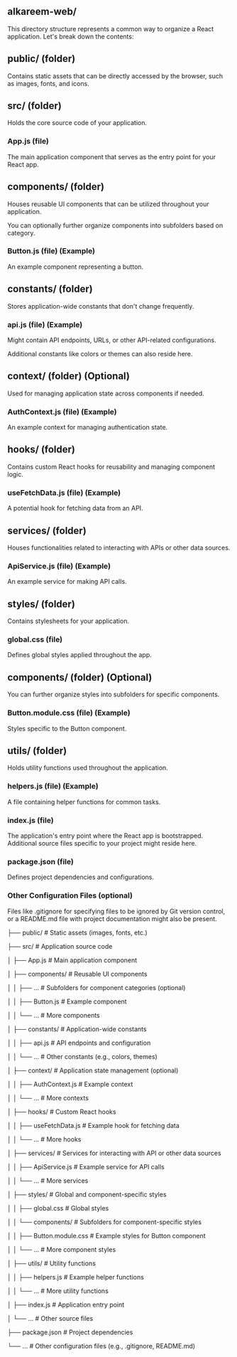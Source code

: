 ## alkareem-web/

This directory structure represents a common way to organize a React application. Let's break down the contents:

## public/ (folder)

Contains static assets that can be directly accessed by the browser, such as images, fonts, and icons.

## src/ (folder)

Holds the core source code of your application.

### App.js (file)

The main application component that serves as the entry point for your React app.

## components/ (folder)

Houses reusable UI components that can be utilized throughout your application.

You can optionally further organize components into subfolders based on category.

### Button.js (file) (Example)

An example component representing a button.

## constants/ (folder)

Stores application-wide constants that don't change frequently.

### api.js (file) (Example)

Might contain API endpoints, URLs, or other API-related configurations.

Additional constants like colors or themes can also reside here.

## context/ (folder) (Optional)

Used for managing application state across components if needed.

### AuthContext.js (file) (Example)

An example context for managing authentication state.

## hooks/ (folder)

Contains custom React hooks for reusability and managing component logic.

### useFetchData.js (file) (Example)

A potential hook for fetching data from an API.

## services/ (folder)

Houses functionalities related to interacting with APIs or other data sources.

### ApiService.js (file) (Example)

An example service for making API calls.

## styles/ (folder)

Contains stylesheets for your application.

### global.css (file)

Defines global styles applied throughout the app.

## components/ (folder) (Optional)

You can further organize styles into subfolders for specific components.

### Button.module.css (file) (Example)

Styles specific to the Button component.

## utils/ (folder)

Holds utility functions used throughout the application.

### helpers.js (file) (Example)

A file containing helper functions for common tasks.

### index.js (file)

The application's entry point where the React app is bootstrapped.
Additional source files specific to your project might reside here.

### package.json (file)

Defines project dependencies and configurations.

### Other Configuration Files (optional)

Files like .gitignore for specifying files to be ignored by Git version control, or a README.md file with project documentation might also be present.

├── public/  # Static assets (images, fonts, etc.)

├── src/     # Application source code

│   ├── App.js               # Main application component

│   ├── components/          # Reusable UI components

│   │   ├── ...              # Subfolders for component categories (optional)

│   │   ├── Button.js         # Example component

│   │   └── ...              # More components

│   ├── constants/            # Application-wide constants

│   │   ├── api.js            # API endpoints and configuration

│   │   └── ...              # Other constants (e.g., colors, themes)

│   ├── context/             # Application state management (optional)

│   │   ├── AuthContext.js     # Example context

│   │   └── ...              # More contexts

│   ├── hooks/               # Custom React hooks

│   │   ├── useFetchData.js    # Example hook for fetching data

│   │   └── ...              # More hooks

│   ├── services/            # Services for interacting with API or other data sources

│   │   ├── ApiService.js      # Example service for API calls

│   │   └── ...              # More services

│   ├── styles/              # Global and component-specific styles

│   │   ├── global.css        # Global styles

│   │   └── components/       # Subfolders for component-specific styles

│   │       ├── Button.module.css  # Example styles for Button component

│   │       └── ...           # More component styles

│   ├── utils/                # Utility functions

│   │   ├── helpers.js        # Example helper functions

│   │   └── ...              # More utility functions

│   ├── index.js              # Application entry point

│   └── ...                  # Other source files

├── package.json             # Project dependencies

└── ...                      # Other configuration files (e.g., .gitignore, README.md)
